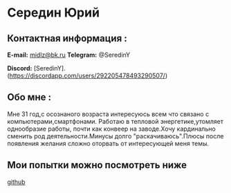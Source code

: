 # Середин Юрий

## Контактная информация :

**E-mail:** midlz@bk.ru
**Telegram:** @SeredinY

**Discord:** [SeredinY].(https://discordapp.com/users/292205478493290507/)

## Обо мне :

Мне 31 год,с осознаного возраста интересуюсь всем что связано с компьютерами,смартфонами.
Работаю в тепловой энергетике,утомляет однообразие работы, почти как конвеер на заводе.Хочу кардинально сменить род деятельности.Минусы долго "раскачиваюсь".Плюсы после появления желания сложно оторвать от интересующей меня темы.

## Мои попытки можно посмотреть ниже

[github](https://github.com/midlz)
